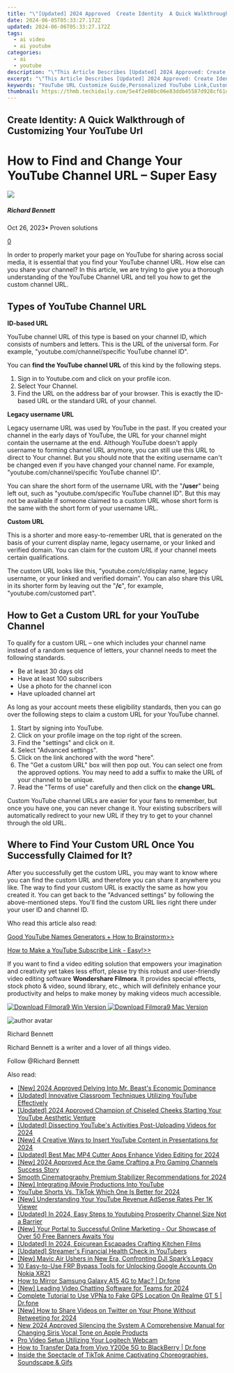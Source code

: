 ```yaml
---
title: "\"[Updated] 2024 Approved  Create Identity  A Quick Walkthrough of Customizing Your YouTube Url\""
date: 2024-06-05T05:33:27.172Z
updated: 2024-06-06T05:33:27.172Z
tags:
  - ai video
  - ai youtube
categories:
  - ai
  - youtube
description: "\"This Article Describes [Updated] 2024 Approved: Create Identity: A Quick Walkthrough of Customizing Your YouTube Url\""
excerpt: "\"This Article Describes [Updated] 2024 Approved: Create Identity: A Quick Walkthrough of Customizing Your YouTube Url\""
keywords: "YouTube URL Customize Guide,Personalized YouTube Link,Custom YouTube Identity,Shape Your YouTube Profile,Personal YouTube Address,Craft Unique YouTube Link,Identity in YouTube URL"
thumbnail: https://thmb.techidaily.com/5e4f2e08bc06e83ddb45587d928cf61d9245bd50e484b6c6cc6059c7ac856aae.jpg
---
```


## Create Identity: A Quick Walkthrough of Customizing Your YouTube Url

# How to Find and Change Your YouTube Channel URL – Super Easy

![](https://images.wondershare.com/filmora/article-images/richard-bennett.jpg)

##### Richard Bennett

 Oct 26, 2023• Proven solutions

[0](#commentsBoxSeoTemplate)

In order to properly market your page on YouTube for sharing across social media, it is essential that you find your YouTube channel URL. How else can you share your channel? In this article, we are trying to give you a thorough understanding of the YouTube Channel URL and tell you how to get the custom channel URL.

## Types of YouTube Channel URL

**ID-based URL**

YouTube channel URL of this type is based on your channel ID, which consists of numbers and letters. This is the URL of the universal form. For example, "youtube.com/channel/specific YouTube channel ID".

You can **find the YouTube channel URL** of this kind by the following steps.

1. Sign in to Youtube.com and click on your profile icon.
2. Select Your Channel.
3. Find the URL on the address bar of your browser. This is exactly the ID-based URL or the standard URL of your channel.

**Legacy username URL**

Legacy username URL was used by YouTube in the past. If you created your channel in the early days of YouTube, the URL for your channel might contain the username at the end. Although YouTube doesn't apply username to forming channel URL anymore, you can still use this URL to direct to Your channel. But you should note that the exiting username can't be changed even if you have changed your channel name. For example, "youtube.com/channel/specific YouTube channel ID".

You can share the short form of the username URL with the "**/user**" being left out, such as "youtube.com/specific YouTube channel ID". But this may not be available if someone claimed to a custom URL whose short form is the same with the short form of your username URL.

**Custom URL**

This is a shorter and more easy-to-remember URL that is generated on the basis of your current display name, legacy username, or your linked and verified domain. You can claim for the custom URL if your channel meets certain qualifications.

The custom URL looks like this, "youtube.com/c/display name, legacy username, or your linked and verified domain". You can also share this URL in its shorter form by leaving out the "**/c**", for example, "youtube.com/customed part".

## **How to Get a Custom URL for your YouTube Channel**

To qualify for a custom URL – one which includes your channel name instead of a random sequence of letters, your channel needs to meet the following standards.

* Be at least 30 days old
* Have at least 100 subscribers
* Use a photo for the channel icon
* Have uploaded channel art

As long as your account meets these eligibility standards, then you can go over the following steps to claim a custom URL for your YouTube channel.

   1. Start by signing into YouTube.
   2. Click on your profile image on the top right of the screen.
   3. Find the "settings" and click on it.
   4. Select "Advanced settings".
   5. Click on the link anchored with the word "here".
   6. The "Get a custom URL" box will then pop out. You can select one from the approved options. You may need to add a suffix to make the URL of your channel to be unique.
   7. Read the "Terms of use" carefully and then click on the **change URL**.

Custom YouTube channel URLs are easier for your fans to remember, but once you have one, you can never change it. Your existing subscribers will automatically redirect to your new URL if they try to get to your channel through the old URL.

## Where to Find Your **Custom URL Once You Successfully Claimed for It?**

After you successfully get the custom URL, you may want to know where you can find the custom URL and therefore you can share it anywhere you like. The way to find your custom URL is exactly the same as how you created it. You can get back to the "Advanced settings" by following the above-mentioned steps. You'll find the custom URL lies right there under your user ID and channel ID.

Who read this article also read:

[Good YouTube Names Generators + How to Brainstorm>>](https://tools.techidaily.com/wondershare/filmora/download/)

[How to Make a YouTube Subscribe Link - Easy!>>](https://tools.techidaily.com/wondershare/filmora/download/)

If you want to find a video editing solution that empowers your imagination and creativity yet takes less effort, please try this robust and user-friendly video editing software **Wondershare Filmora**. It provides special effects, stock photo & video, sound library, etc., which will definitely enhance your productivity and helps to make money by making videos much accessible.

[![Download Filmora9 Win Version](https://images.wondershare.com/filmora/guide/download-btn-win.jpg) ](https://tools.techidaily.com/wondershare/filmora/download/) [![Download Filmora9 Mac Version](https://images.wondershare.com/filmora/guide/download-btn-mac.jpg) ](https://tools.techidaily.com/wondershare/filmora/download/)

![author avatar](https://images.wondershare.com/filmora/article-images/richard-bennett.jpg)

Richard Bennett

Richard Bennett is a writer and a lover of all things video.

Follow @Richard Bennett

<span class="atpl-alsoreadstyle">Also read:</span>
<div><ul>
<li><a href="https://facebook-record-videos.techidaily.com/new-2024-approved-delving-into-mr-beasts-economic-dominance/"><u>[New] 2024 Approved  Delving Into Mr. Beast's Economic Dominance</u></a></li>
<li><a href="https://facebook-record-videos.techidaily.com/updated-innovative-classroom-techniques-utilizing-youtube-effectively/"><u>[Updated] Innovative Classroom Techniques  Utilizing YouTube Effectively</u></a></li>
<li><a href="https://facebook-record-videos.techidaily.com/updated-2024-approved-champion-of-chiseled-cheeks-starting-your-youtube-aesthetic-venture/"><u>[Updated] 2024 Approved  Champion of Chiseled Cheeks  Starting Your YouTube Aesthetic Venture</u></a></li>
<li><a href="https://facebook-record-videos.techidaily.com/updated-dissecting-youtubes-activities-post-uploading-videos-for-2024/"><u>[Updated] Dissecting YouTube's Activities Post-Uploading Videos for 2024</u></a></li>
<li><a href="https://facebook-record-videos.techidaily.com/new-4-creative-ways-to-insert-youtube-content-in-presentations-for-2024/"><u>[New] 4 Creative Ways to Insert YouTube Content in Presentations for 2024</u></a></li>
<li><a href="https://facebook-record-videos.techidaily.com/updated-best-mac-mp4-cutter-apps-enhance-video-editing-for-2024/"><u>[Updated] Best Mac MP4 Cutter Apps  Enhance Video Editing for 2024</u></a></li>
<li><a href="https://facebook-record-videos.techidaily.com/new-2024-approved-ace-the-game-crafting-a-pro-gaming-channels-success-story/"><u>[New] 2024 Approved  Ace the Game  Crafting a Pro Gaming Channels Success Story</u></a></li>
<li><a href="https://facebook-record-videos.techidaily.com/smooth-cinematography-premium-stabilizer-recommendations-for-2024/"><u>Smooth Cinematography  Premium Stabilizer Recommendations for 2024</u></a></li>
<li><a href="https://facebook-record-videos.techidaily.com/new-integrating-imovie-productions-into-youtube/"><u>[New] Integrating iMovie Productions Into YouTube</u></a></li>
<li><a href="https://facebook-record-videos.techidaily.com/youtube-shorts-vs-tiktok-which-one-is-better-for-2024/"><u>YouTube Shorts Vs. TikTok  Which One Is Better for 2024</u></a></li>
<li><a href="https://facebook-record-videos.techidaily.com/new-understanding-your-youtube-revenue-adsense-rates-per-1k-viewer/"><u>[New] Understanding Your YouTube Revenue  AdSense Rates Per 1K Viewer</u></a></li>
<li><a href="https://facebook-record-videos.techidaily.com/updated-in-2024-easy-steps-to-youtubing-prosperity-channel-size-not-a-barrier/"><u>[Updated] In 2024, Easy Steps to Youtubing Prosperity  Channel Size Not a Barrier</u></a></li>
<li><a href="https://facebook-record-videos.techidaily.com/new-your-portal-to-successful-online-marketing-our-showcase-of-over-50-free-banners-awaits-you/"><u>[New] Your Portal to Successful Online Marketing - Our Showcase of Over 50 Free Banners Awaits You</u></a></li>
<li><a href="https://facebook-record-videos.techidaily.com/updated-in-2024-epicurean-escapades-crafting-kitchen-films/"><u>[Updated] In 2024, Epicurean Escapades  Crafting Kitchen Films</u></a></li>
<li><a href="https://facebook-record-videos.techidaily.com/updated-streamers-financial-health-check-in-youtubers/"><u>[Updated] Streamer's Financial Health Check in YouTubers</u></a></li>
<li><a href="https://extra-guidance.techidaily.com/new-mavic-air-ushers-in-new-era-confronting-dji-sparks-legacy/"><u>[New] Mavic Air Ushers in New Era, Confronting DJI Spark’s Legacy</u></a></li>
<li><a href="https://easy-unlock-android.techidaily.com/10-easy-to-use-frp-bypass-tools-for-unlocking-google-accounts-on-nokia-xr21-by-drfone-android/"><u>10 Easy-to-Use FRP Bypass Tools for Unlocking Google Accounts On Nokia XR21</u></a></li>
<li><a href="https://screen-mirror.techidaily.com/how-to-mirror-samsung-galaxy-a15-4g-to-mac-drfone-by-drfone-android/"><u>How to Mirror Samsung Galaxy A15 4G to Mac? | Dr.fone</u></a></li>
<li><a href="https://video-capture.techidaily.com/new-leading-video-chatting-software-for-teams-for-2024/"><u>[New] Leading Video Chatting Software for Teams for 2024</u></a></li>
<li><a href="https://fake-location.techidaily.com/complete-tutorial-to-use-vpna-to-fake-gps-location-on-realme-gt-5-drfone-by-drfone-virtual-android/"><u>Complete Tutorial to Use VPNa to Fake GPS Location On Realme GT 5 | Dr.fone</u></a></li>
<li><a href="https://twitter-videos.techidaily.com/new-how-to-share-videos-on-twitter-on-your-phone-without-retweeting-for-2024/"><u>[New] How to Share Videos on Twitter on Your Phone Without Retweeting for 2024</u></a></li>
<li><a href="https://sound-tweaking.techidaily.com/new-2024-approved-silencing-the-system-a-comprehensive-manual-for-changing-siris-vocal-tone-on-apple-products/"><u>New 2024 Approved Silencing the System A Comprehensive Manual for Changing Siris Vocal Tone on Apple Products</u></a></li>
<li><a href="https://desktop-recording.techidaily.com/pro-video-setup-utilizing-your-logitech-webcam/"><u>Pro Video Setup  Utilizing Your Logitech Webcam</u></a></li>
<li><a href="https://android-transfer.techidaily.com/how-to-transfer-data-from-vivo-y200e-5g-to-blackberry-drfone-by-drfone-transfer-from-android-transfer-from-android/"><u>How to Transfer Data from Vivo Y200e 5G to BlackBerry | Dr.fone</u></a></li>
<li><a href="https://tiktok-videos.techidaily.com/inside-the-spectacle-of-tiktok-anime-captivating-choreographies-soundscape-and-gifs/"><u>Inside the Spectacle of TikTok Anime  Captivating Choreographies, Soundscape & Gifs</u></a></li>
</ul></div>

<ins class="adsbygoogle"
      style="display:block"
      data-ad-client="ca-pub-7571918770474297"
      data-ad-slot="8358498916"
      data-ad-format="auto"
      data-full-width-responsive="true"></ins>